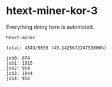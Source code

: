 # htext-miner-kor-3

Everything doing here is automated.

```
htext-miner

total: 4843/9855 (49.142567224759006%)

job0: 874
job1: 1015
job2: 954
job3: 1044
job4: 956
```
